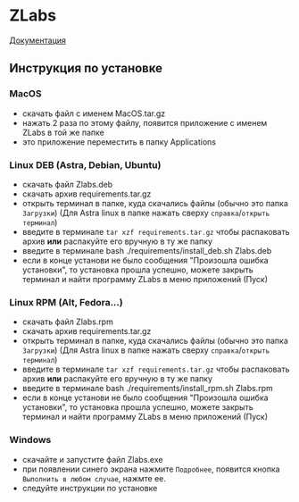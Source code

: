 # ZLabs

[Документация](https://hheimerd.github.io/ZLabs/)


## Инструкция по установке
### MacOS
- скачать файл с именем MacOS.tar.gz
- нажать 2 раза по этому файлу, появится приложение с именем ZLabs в той же папке
- это приложение переместить в папку Applications

### Linux DEB (Astra, Debian, Ubuntu)
- скачать файл Zlabs.deb
- скачать архив requirements.tar.gz
- открыть терминал в папке, куда скачались файлы (обычно это папка `Загрузки`) (Для Astra linux в папке нажать сверху `справка`/`открыть терминал`)
- введите в терминале `tar xzf requirements.tar.gz` чтобы распаковать архив **или** распакуйте его вручную в ту же папку
- введите в терминале bash ./requirements/install_deb.sh Zlabs.deb
- если в конце установи не было сообщения "Произошла ошибка установки", то установка прошла успешно, можете закрыть терминал и найти программу ZLabs в меню приложений (Пуск)

### Linux RPM (Alt, Fedora...)
- скачать файл Zlabs.rpm
- скачать архив requirements.tar.gz
- открыть терминал в папке, куда скачались файлы (обычно это папка `Загрузки`) (Для Astra linux в папке нажать сверху `справка`/`открыть терминал`)
- введите в терминале `tar xzf requirements.tar.gz` чтобы распаковать архив **или** распакуйте его вручную в ту же папку
- введите в терминале bash ./requirements/install_rpm.sh Zlabs.rpm
- если в конце установи не было сообщения "Произошла ошибка установки", то установка прошла успешно, можете закрыть терминал и найти программу ZLabs в меню приложений (Пуск)

### Windows
- скачайте и запустите файл Zlabs.exe
- при появлении синего экрана нажмите `Подробнее`, появится кнопка `Выполнить в любом случае`, нажмте ее.
- следуйте инструкции по установке
